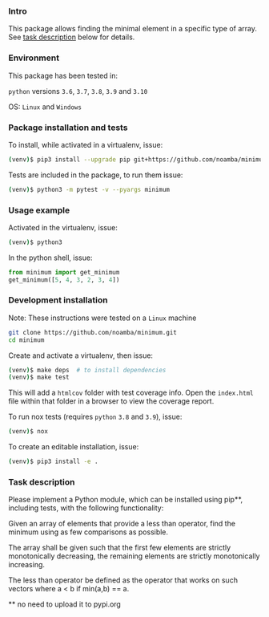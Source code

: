 ### Intro
This package allows finding the minimal element in a specific type of array. 
See [task description](#task-description) below for details.

### Environment
This package has been tested in:

`python` versions `3.6`, `3.7`, `3.8`, `3.9` and `3.10` 

OS: `Linux` and `Windows`

### Package installation and tests
To install, while activated in a virtualenv, issue:
```bash
(venv)$ pip3 install --upgrade pip git+https://github.com/noamba/minimum.git@0.2.2
```

Tests are included in the package, to run them issue:
```bash
(venv)$ python3 -m pytest -v --pyargs minimum
```

### Usage example
Activated in the virtualenv, issue:
```bash
(venv)$ python3
```

In the python shell, issue:
```python
from minimum import get_minimum
get_minimum([5, 4, 3, 2, 3, 4])
```

### Development installation

Note: These instructions were tested on a `Linux` machine

```bash
git clone https://github.com/noamba/minimum.git
cd minimum
```

Create and activate a virtualenv, then issue:
```bash
(venv)$ make deps  # to install dependencies
(venv)$ make test
```

This will add a `htmlcov` folder with test coverage info. 
Open the `index.html` file within that folder in a browser to view the coverage report.

To run nox tests (requires `python` `3.8` and `3.9`), issue:
```bash
(venv)$ nox
```

To create an editable installation, issue:
```bash
(venv)$ pip3 install -e .
```



### Task description 

Please implement a Python module, which can be installed using pip**, including tests,
with the following functionality:

Given an array of elements that provide a less
than operator, find the minimum using as few comparisons as possible.

The array shall be given such that the first few elements are strictly monotonically
decreasing, the remaining elements are strictly monotonically increasing.

The less than operator be defined as the operator that works on such
vectors where a < b if min(a,b) == a.

** no need to upload it to pypi.org
